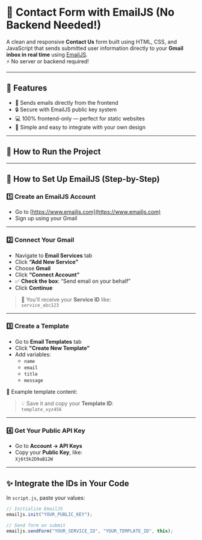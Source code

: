 # 💌 Contact Form with EmailJS (No Backend Needed!)

A clean and responsive **Contact Us** form built using HTML, CSS, and JavaScript that sends submitted user information directly to your **Gmail inbox in real time** using [EmailJS](https://www.emailjs.com/).  
⚡ No server or backend required!

---

## 🚀 Features

- 📩 Sends emails directly from the frontend
- 🔒 Secure with EmailJS public key system
- 💻 100% frontend-only — perfect for static websites
- 🧠 Simple and easy to integrate with your own design

---

## 🧪 How to Run the Project

---

## 🔧 How to Set Up EmailJS (Step-by-Step)

### 1️⃣ Create an EmailJS Account
- Go to [https://www.emailjs.com](https://www.emailjs.com)
- Sign up using your Gmail

---

### 2️⃣ Connect Your Gmail
- Navigate to **Email Services** tab
- Click **“Add New Service”**
- Choose **Gmail**
- Click **“Connect Account”**
- ✅ **Check the box**: “Send email on your behalf”
- Click **Continue**

> 🔐 You'll receive your **Service ID** like:  
> `service_abc123`

---

### 3️⃣ Create a Template
- Go to **Email Templates** tab
- Click **"Create New Template"**
- Add variables:
  - `name`
  - `email`
  - `title`
  - `message`

📄 Example template content:


> 💡 Save it and copy your **Template ID**:  
> `template_xyz456`

---

### 4️⃣ Get Your Public API Key
- Go to **Account → API Keys**
- Copy your **Public Key**, like:  
  `Xj6t5k2D9aB12W`

---

## ✨ Integrate the IDs in Your Code

In `script.js`, paste your values:

```javascript
// Initialize EmailJS
emailjs.init("YOUR_PUBLIC_KEY");

// Send form on submit
emailjs.sendForm("YOUR_SERVICE_ID", "YOUR_TEMPLATE_ID", this);


